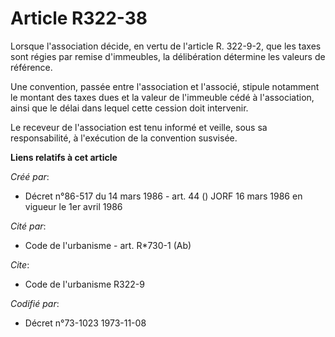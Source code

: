 # Article R322-38

Lorsque l'association décide, en vertu de l'article R. 322-9-2, que les taxes sont régies par remise d'immeubles, la
délibération détermine les valeurs de référence.

Une convention, passée entre l'association et l'associé, stipule notamment le montant des taxes dues et la valeur de
l'immeuble cédé à l'association, ainsi que le délai dans lequel cette cession doit intervenir.

Le receveur de l'association est tenu informé et veille, sous sa responsabilité, à l'exécution de la convention susvisée.

**Liens relatifs à cet article**

_Créé par_:

  - Décret n°86-517 du 14 mars 1986 - art. 44 () JORF 16 mars 1986 en vigueur le 1er avril 1986

_Cité par_:

  - Code de l'urbanisme - art. R*730-1 (Ab)

_Cite_:

  - Code de l'urbanisme R322-9

_Codifié par_:

  - Décret n°73-1023 1973-11-08
